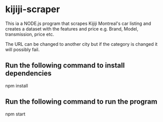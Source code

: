 # kijiji-scraper

This ia a NODE.js program that scrapes Kijiji Montreal's car listing and creates a dataset with the features and price e.g. Brand, Model, transmission, price etc. 

The URL can be changed to another city but if the category is changed it will possibly fail.

## Run the following command to install dependencies

npm install

## Run the following command to run the program

npm start
